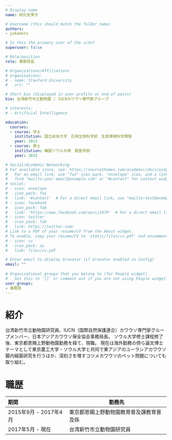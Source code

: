 ```yaml
---
# Display name
name: 岡元友実子

# Username (this should match the folder name)
authors:
- yokamoto

# Is this the primary user of the site?
superuser: false

# Role/position
role: 事務局長

# Organizations/Affiliations
# organizations:
# - name: Stanford University
#   url: ""

# Short bio (displayed in user profile at end of posts)
bio: 台湾新竹市立動物園 / IUCNカワウソ専門家グループ

# interests:
# - Artificial Intelligence

education:
  courses:
  - course: 学士
    institution: 国立岐阜大学　応用生物科学部　生産環境科学課程
    year: 2013
  - course: 修士
    institution: 韓國ソウル大學　獣医学部
    year: 2015

# Social/Academic Networking
# For available icons, see: https://sourcethemes.com/academic/docs/widgets/#icons
#   For an email link, use "fas" icon pack, "envelope" icon, and a link in the
#   form "mailto:your-email@example.com" or "#contact" for contact widget.
# social:
# - icon: envelope
#   icon_pack: fas
#   link: '#contact'  # For a direct email link, use "mailto:test@example.org".
# - icon: facebook
#   icon_pack: fab
#   link: 'https://www.facebook.com/aocsj1979'  # For a direct email link, use "mailto:test@example.org".
# - icon: twitter
#   icon_pack: fab
#   link: https://twitter.com/
# Link to a PDF of your resume/CV from the About widget.
# To enable, copy your resume/CV to `static/files/cv.pdf` and uncomment the lines below.  
# - icon: cv
#   icon_pack: ai
#   link: files/cv.pdf

# Enter email to display Gravatar (if Gravatar enabled in Config)
email: ""
  
# Organizational groups that you belong to (for People widget)
#   Set this to `[]` or comment out if you are not using People widget.  
user_groups:
- 事務局
---
```

# 紹介
台湾新竹市立動物園研究員、IUCN（国際自然保護連合）カワウソ専門家グループメンバー、日本アジアカワウソ保全協会事務局長。
ソウル大学修士課程修了後、東京都恩賜上野動物園勤務を経て、現職。
現在は海外勤務の傍ら論文博士テーマとして東京農工大学・ソウル大学と共同で東アジアのユーラシアカワウソ腸内細菌研究を行うほか、深刻さを増すコツメカワウソのペット問題についても取り組む。

# 職歴
| 期間 | 勤務先 |
| :-------------------- | ----- |
| 2015年9月 - 2017年4月 | 東京都恩賜上野動物園教育普及課教育普及係 |
| 2017年5月 - 現在      | 台湾新竹市立動物園研究員 |

